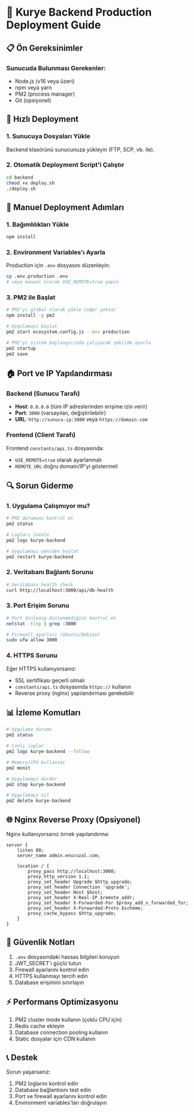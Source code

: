 # 🚀 Kurye Backend Production Deployment Guide

## 📋 Ön Gereksinimler

### Sunucuda Bulunması Gerekenler:
- Node.js (v16 veya üzeri)
- npm veya yarn
- PM2 (process manager)
- Git (opsiyonel)

## 🔧 Hızlı Deployment

### 1. Sunucuya Dosyaları Yükle
Backend klasörünü sunucunuza yükleyin (FTP, SCP, vb. ile).

### 2. Otomatik Deployment Script'i Çalıştır
```bash
cd backend
chmod +x deploy.sh
./deploy.sh
```

## 📝 Manuel Deployment Adımları

### 1. Bağımlılıkları Yükle
```bash
npm install
```

### 2. Environment Variables'ı Ayarla
Production için `.env` dosyasını düzenleyin:
```bash
cp .env.production .env
# veya manuel olarak USE_REMOTE=true yapın
```

### 3. PM2 ile Başlat
```bash
# PM2'yi global olarak yükle (eğer yoksa)
npm install -g pm2

# Uygulamayı başlat
pm2 start ecosystem.config.js --env production

# PM2'yi sistem başlangıcında çalışacak şekilde ayarla
pm2 startup
pm2 save
```

## 🏠 Port ve IP Yapılandırması

### Backend (Sunucu Tarafı)
- **Host**: `0.0.0.0` (tüm IP adreslerinden erişime izin verir)
- **Port**: `3000` (varsayılan, değiştirilebilir)
- **URL**: `http://sunucu-ip:3000` veya `https://domain.com`

### Frontend (Client Tarafı)
Frontend `constants/api.ts` dosyasında:
- `USE_REMOTE=true` olarak ayarlanmalı
- `REMOTE_URL` doğru domain/IP'yi göstermeli

## 🔍 Sorun Giderme

### 1. Uygulama Çalışmıyor mu?
```bash
# PM2 durumunu kontrol et
pm2 status

# Logları incele
pm2 logs kurye-backend

# Uygulamayı yeniden başlat
pm2 restart kurye-backend
```

### 2. Veritabanı Bağlantı Sorunu
```bash
# Veritabanı health check
curl http://localhost:3000/api/db-health
```

### 3. Port Erişim Sorunu
```bash
# Port dinlenip dinlenmediğini kontrol et
netstat -tlnp | grep :3000

# Firewall ayarları (Ubuntu/Debian)
sudo ufw allow 3000
```

### 4. HTTPS Sorunu
Eğer HTTPS kullanıyorsanız:
- SSL sertifikası geçerli olmalı
- `constants/api.ts` dosyasında `https://` kullanın
- Reverse proxy (nginx) yapılandırması gerekebilir

## 📊 İzleme Komutları

```bash
# Uygulama durumu
pm2 status

# Canlı loglar
pm2 logs kurye-backend --follow

# Memory/CPU kullanımı
pm2 monit

# Uygulamayı durdur
pm2 stop kurye-backend

# Uygulamayı sil
pm2 delete kurye-backend
```

## 🌐 Nginx Reverse Proxy (Opsiyonel)

Nginx kullanıyorsanız örnek yapılandırma:

```nginx
server {
    listen 80;
    server_name admin.enucuzal.com;

    location / {
        proxy_pass http://localhost:3000;
        proxy_http_version 1.1;
        proxy_set_header Upgrade $http_upgrade;
        proxy_set_header Connection 'upgrade';
        proxy_set_header Host $host;
        proxy_set_header X-Real-IP $remote_addr;
        proxy_set_header X-Forwarded-For $proxy_add_x_forwarded_for;
        proxy_set_header X-Forwarded-Proto $scheme;
        proxy_cache_bypass $http_upgrade;
    }
}
```

## 🔐 Güvenlik Notları

1. `.env` dosyasındaki hassas bilgileri koruyun
2. JWT_SECRET'ı güçlü tutun
3. Firewall ayarlarını kontrol edin
4. HTTPS kullanmayı tercih edin
5. Database erişimini sınırlayın

## ⚡ Performans Optimizasyonu

1. PM2 cluster mode kullanın (çoklu CPU için)
2. Redis cache ekleyin
3. Database connection pooling kullanın
4. Static dosyalar için CDN kullanın

## 📞 Destek

Sorun yaşarsanız:
1. PM2 loglarını kontrol edin
2. Database bağlantısını test edin
3. Port ve firewall ayarlarını kontrol edin
4. Environment variables'ları doğrulayın 